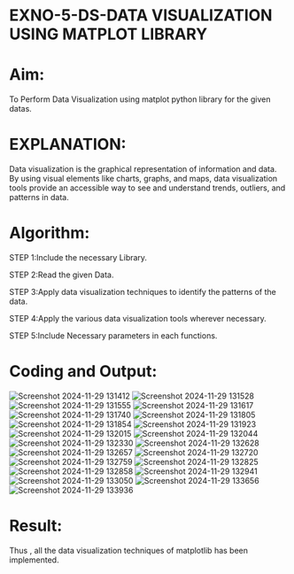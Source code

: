 # EXNO-5-DS-DATA VISUALIZATION USING MATPLOT LIBRARY

# Aim:
  To Perform Data Visualization using matplot python library for the given datas.

# EXPLANATION:
Data visualization is the graphical representation of information and data. By using visual elements like charts, graphs, and maps, data visualization tools provide an accessible way to see and understand trends, outliers, and patterns in data.

# Algorithm:
STEP 1:Include the necessary Library.

STEP 2:Read the given Data.

STEP 3:Apply data visualization techniques to identify the patterns of the data.

STEP 4:Apply the various data visualization tools wherever necessary.

STEP 5:Include Necessary parameters in each functions.

# Coding and Output:
![Screenshot 2024-11-29 131412](https://github.com/user-attachments/assets/c2a03eae-b380-4154-8664-df38c7d12434)
![Screenshot 2024-11-29 131528](https://github.com/user-attachments/assets/f32bd477-8af2-4a69-9bef-b054a434e826)
![Screenshot 2024-11-29 131555](https://github.com/user-attachments/assets/e845e122-56f5-4a6f-9fd5-ffc0e7adf4c9)
![Screenshot 2024-11-29 131617](https://github.com/user-attachments/assets/30acd93b-8174-4fda-8638-a53e6428f51b)
![Screenshot 2024-11-29 131740](https://github.com/user-attachments/assets/436a5a91-c0fa-453c-bfc1-34161fffd99e)
![Screenshot 2024-11-29 131805](https://github.com/user-attachments/assets/dc50a3bd-157a-41c0-a31d-39be209a6b8f)
![Screenshot 2024-11-29 131854](https://github.com/user-attachments/assets/e54a33cd-5f27-49b1-9d6f-c5d9513c219e)
![Screenshot 2024-11-29 131923](https://github.com/user-attachments/assets/9e3fcc22-93b1-4e19-b7c9-321937a7ca7b)
![Screenshot 2024-11-29 132015](https://github.com/user-attachments/assets/96509676-dbfd-49ae-acda-714c84a168e1)
![Screenshot 2024-11-29 132044](https://github.com/user-attachments/assets/c36fae21-cbdb-4776-ab99-9a013f175fe5)
![Screenshot 2024-11-29 132330](https://github.com/user-attachments/assets/8e8bd4cb-d75b-40ff-9fc4-a21a383c1a75)
![Screenshot 2024-11-29 132628](https://github.com/user-attachments/assets/87e3dcd8-63c5-4934-ba71-5a803db544d9)
![Screenshot 2024-11-29 132657](https://github.com/user-attachments/assets/b60f10d5-9349-4b5a-a0be-6e4354b5fda0)
![Screenshot 2024-11-29 132720](https://github.com/user-attachments/assets/fa18ee89-5f5f-4690-9c74-ca0aca5cf6e1)
![Screenshot 2024-11-29 132759](https://github.com/user-attachments/assets/7d592682-6dae-48b6-b459-fee35a9597f3)
![Screenshot 2024-11-29 132825](https://github.com/user-attachments/assets/dd554b07-bede-4c7b-92e8-490ecbf8cc07)
![Screenshot 2024-11-29 132858](https://github.com/user-attachments/assets/5059e7b4-dd2c-4731-bf2c-5d65a18b483d)
![Screenshot 2024-11-29 132941](https://github.com/user-attachments/assets/e21a7d6c-78b8-4a4c-bd60-e4d342434f15)
![Screenshot 2024-11-29 133050](https://github.com/user-attachments/assets/1085d64b-a4d7-4064-b699-74fcd9f64900)
![Screenshot 2024-11-29 133656](https://github.com/user-attachments/assets/6000b298-ba8b-40fd-b32c-e71e2dcb9388)
![Screenshot 2024-11-29 133936](https://github.com/user-attachments/assets/2fa0801d-dd5e-44d9-b048-690c84328bb8)

# Result:
Thus , all the data visualization techniques of matplotlib has been implemented.
